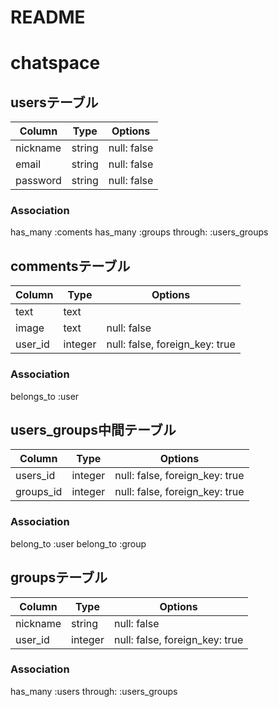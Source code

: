 
# README
# chatspace
## usersテーブル
|Column|Type|Options|
|------|----|-------|
|nickname|string|null: false|
|email|string|null: false|
|password|string|null: false|
### Association
  has_many :coments
  has_many :groups through: :users_groups

## commentsテーブル
|Column|Type|Options|
|------|----|-------|
|text|text| |
|image|text|null: false|
|user_id|integer|null: false, foreign_key: true|
### Association
  belongs_to :user

## users_groups中間テーブル
|Column|Type|Options|
|------|----|-------|
|users_id|integer|null: false, foreign_key: true|
|groups_id|integer|null: false, foreign_key: true|
### Association
 belong_to :user
 belong_to :group

## groupsテーブル
|Column|Type|Options|
|------|----|-------|
|nickname|string|null: false|
|user_id|integer|null: false, foreign_key: true|
### Association
  has_many :users through: :users_groups






